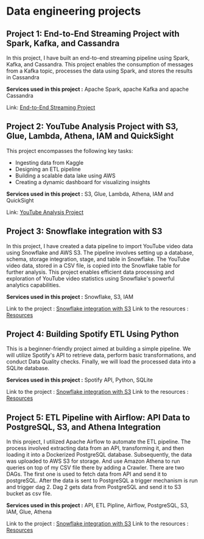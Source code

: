 # Data engineering projects
## Project 1: End-to-End Streaming Project with Spark, Kafka, and Cassandra

In this project, I have built an end-to-end streaming pipeline using Spark, Kafka, and Cassandra. This project enables the consumption of messages from a Kafka topic, processes the data using Spark, and stores the results in Cassandra

**Services used in this project :** Apache Spark, apache Kafka and apache Cassandra

Link: [End-to-End Streaming Project](https://prickly-chipmunk-831.notion.site/Building-an-End-to-End-Streaming-Project-with-Spark-Kafka-and-Cassandra-0e78d35c0bf24c4fbc43285d357ef7f6?pvs=4)


## Project 2: YouTube Analysis Project with S3, Glue, Lambda, Athena, IAM and QuickSight

This project encompasses the following key tasks: 
- Ingesting data from Kaggle
- Designing an ETL pipeline
- Building a scalable data lake using AWS
- Creating a dynamic dashboard for visualizing insights

**Services used in this project :** S3, Glue, Lambda, Athena, IAM and QuickSight

Link: [YouTube Analysis Project](https://prickly-chipmunk-831.notion.site/YouTube-Data-Analysis-933e10620cb6448fb9493c439ef4cbcc?pvs=4)

## Project 3: Snowflake integration with S3


In this project, I have created a data pipeline to import YouTube video data using Snowflake and AWS S3. The pipeline involves setting up a database, schema, storage integration, stage, and table in Snowflake. The YouTube video data, stored in a CSV file, is copied into the Snowflake table for further analysis. This project enables efficient data processing and exploration of YouTube video statistics using Snowflake's powerful analytics capabilities.

**Services used in this project :** Snowflake, S3, IAM

Link to the project : [Snowflake integration with S3](https://prickly-chipmunk-831.notion.site/Snowflake-integration-with-S3-072ec3c5dfb54bc7ad9465053e76e95d?pvs=4)
Link to the resources : [Resources](https://github.com/Fayssal552/Data-engineering-projects/tree/main/Snowflake-integration-with-S3)

## Project 4: Building Spotify ETL Using Python


This is a beginner-friendly project aimed at building a simple pipeline. We will utilize Spotify's API to retrieve data, perform basic transformations, and conduct Data Quality checks. Finally, we will load the processed data into a SQLite database.

**Services used in this project :** Spotify API, Python, SQLite

Link to the project : [Snowflake integration with S3](https://prickly-chipmunk-831.notion.site/Building-Spotify-ETL-Using-Python-7cf2802e18bb4cf5961dfa7b3946b757?pvs=4)
Link to the resources : [Resources](https://github.com/Fayssal552/Data-engineering-projects/tree/main/Spotify_etl)

## Project 5: ETL Pipeline with Airflow: API Data to PostgreSQL, S3, and Athena Integration


In this project, I utilized Apache Airflow to automate the ETL pipeline. The process involved extracting data from an API, transforming it, and then loading it into a Dockerized PostgreSQL database. Subsequently, the data was uploaded to AWS S3 for storage. And use Amazon Athena to run queries on top of my CSV file there by adding a Crawler. There are two DAGs. The first one is used to fetch data from API and send it to postgreSQL. After the data is sent to PostgreSQL a trigger mechanism is run and trigger dag 2. Dag 2 gets data from PostgreSQL and send it to S3 bucket as csv file.

**Services used in this project :** API, ETL Pipline, Airflow, PostgreSQL, S3, IAM, Glue, Athena

Link to the project : [Snowflake integration with S3](https://prickly-chipmunk-831.notion.site/ETL-Pipeline-with-Airflow-API-Data-to-PostgreSQL-S3-and-Athena-Integration-004311433d4344fd86ab82bceb6e6fc1?pvs=4)
Link to the resources : [Resources](https://github.com/Fayssal552/Data-engineering-projects/tree/main/Airflow_ETL_Postgres_to_S3)
